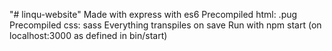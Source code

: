 "# linqu-website" 
Made with express with es6
Precompiled html: .pug
Precompiled css: sass 
Everything transpiles on save
Run with npm start (on localhost:3000 as defined in bin/start)